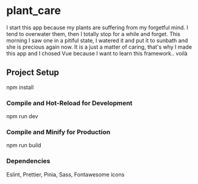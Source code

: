 # plant_care

I start this app because my plants are suffering from my forgetful mind. I tend to overwater them, then I totally stop for a while and forget. This morning I saw one in a pitiful state, I watered it and put it to sunbath and she is precious again now. 
It is a just a matter of caring, that's why I made this app and I chosed Vue because I want to learn this framework.. voilà

## Project Setup

npm install

### Compile and Hot-Reload for Development

npm run dev

### Compile and Minify for Production

npm run build

### Dependencies

Eslint, Prettier, Pinia, Sass, Fontawesome icons


